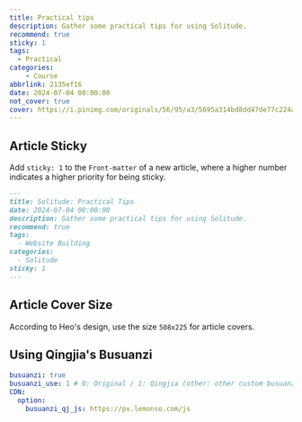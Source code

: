 ```yaml
---
title: Practical tips
description: Gather some practical tips for using Solitude.
recommend: true
sticky: 1
tags:
  - Practical
categories:
    - Course
abbrlink: 2135ef16
date: 2024-07-04 00:00:00
not_cover: true
cover: https://i.pinimg.com/originals/56/95/a3/5695a314bd8dd47de77c224aa3e05601.jpg
---
```


## Article Sticky

Add `sticky: 1` to the `Front-matter` of a new article, where a higher number indicates a higher priority for being sticky.

```markdown
---
title: Solitude: Practical Tips
date: 2024-07-04 00:00:00
description: Gather some practical tips for using Solitude.
recommend: true
tags:
  - Website Building
categories:
  - Solitude
sticky: 1
---
```

## Article Cover Size

According to Heo's design, use the size `508x225` for article covers.

## Using Qingjia's Busuanzi

```yaml
busuanzi: true
busuanzi_use: 1 # 0: Original / 1: Qingjia (other: other custom busuanzi platforms)
CDN:
  option:
    busuanzi_qj_js: https://pv.lemonso.com/js
```